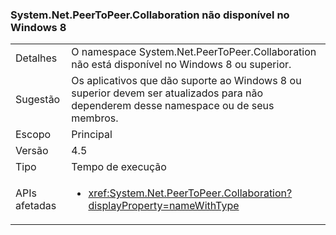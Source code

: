### <a name="systemnetpeertopeercollaboration-unavailable-on-windows-8"></a>System.Net.PeerToPeer.Collaboration não disponível no Windows 8

|   |   |
|---|---|
|Detalhes|O namespace System.Net.PeerToPeer.Collaboration não está disponível no Windows 8 ou superior.|
|Sugestão|Os aplicativos que dão suporte ao Windows 8 ou superior devem ser atualizados para não dependerem desse namespace ou de seus membros.|
|Escopo|Principal|
|Versão|4.5|
|Tipo|Tempo de execução|
|APIs afetadas|<ul><li><xref:System.Net.PeerToPeer.Collaboration?displayProperty=nameWithType></li></ul>|

